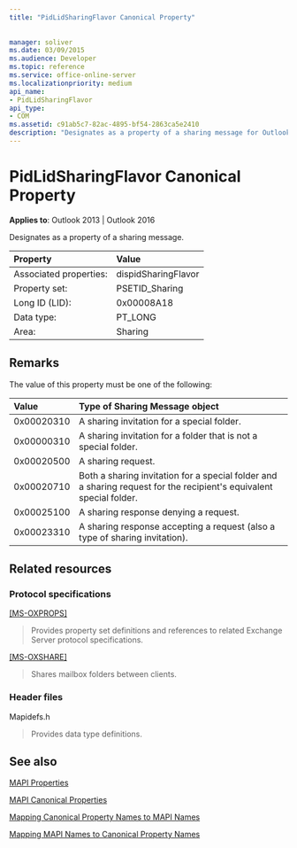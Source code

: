 ```yaml
---
title: "PidLidSharingFlavor Canonical Property"
 
 
manager: soliver
ms.date: 03/09/2015
ms.audience: Developer
ms.topic: reference
ms.service: office-online-server
ms.localizationpriority: medium
api_name:
- PidLidSharingFlavor
api_type:
- COM
ms.assetid: c91ab5c7-82ac-4895-bf54-2863ca5e2410
description: "Designates as a property of a sharing message for Outlook 2013 or Outlook 2016."
---
```


# PidLidSharingFlavor Canonical Property

  
  
**Applies to**: Outlook 2013 | Outlook 2016 
  
Designates as a property of a sharing message.
  
|Property |Value |
|:-----|:-----|
|Associated properties:  <br/> |dispidSharingFlavor  <br/> |
|Property set:  <br/> |PSETID_Sharing  <br/> |
|Long ID (LID):  <br/> |0x00008A18  <br/> |
|Data type:  <br/> |PT_LONG  <br/> |
|Area:  <br/> |Sharing  <br/> |
   
## Remarks

The value of this property must be one of the following:
  
|**Value**|**Type of Sharing Message object**|
|:-----|:-----|
|0x00020310  <br/> |A sharing invitation for a special folder. |
|0x00000310  <br/> |A sharing invitation for a folder that is not a special folder. |
|0x00020500  <br/> |A sharing request. |
|0x00020710  <br/> |Both a sharing invitation for a special folder and a sharing request for the recipient's equivalent special folder. |
|0x00025100  <br/> |A sharing response denying a request. |
|0x00023310  <br/> |A sharing response accepting a request (also a type of sharing invitation). |
   
## Related resources

### Protocol specifications

[[MS-OXPROPS]](https://msdn.microsoft.com/library/f6ab1613-aefe-447d-a49c-18217230b148%28Office.15%29.aspx)
  
> Provides property set definitions and references to related Exchange Server protocol specifications.
    
[[MS-OXSHARE]](https://msdn.microsoft.com/library/e4e5bd27-d5e0-43f9-a6ea-550876724f3d%28Office.15%29.aspx)
  
> Shares mailbox folders between clients.
    
### Header files

Mapidefs.h
  
> Provides data type definitions.
    
## See also



[MAPI Properties](mapi-properties.md)
  
[MAPI Canonical Properties](mapi-canonical-properties.md)
  
[Mapping Canonical Property Names to MAPI Names](mapping-canonical-property-names-to-mapi-names.md)
  
[Mapping MAPI Names to Canonical Property Names](mapping-mapi-names-to-canonical-property-names.md)

